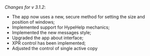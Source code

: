 _Changes for v 3.1.2_:
- The app now uses a new, secure method for setting the size and position of windows;
- Implemented support for HypeHelp mechanics;
- Implemented the new messages style;
- Upgraded the app about interface;
- XPR control has been implemented;
- Adjusted the control of single active copy
